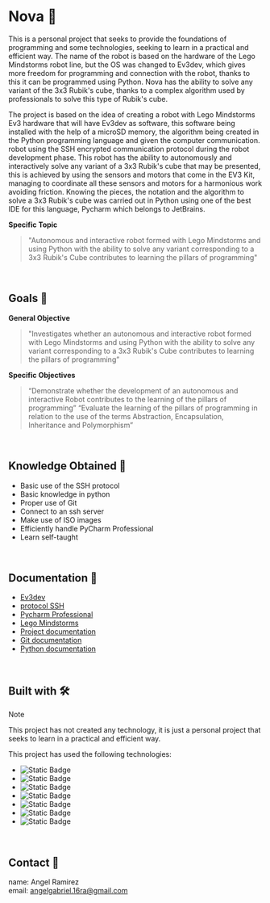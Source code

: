 <!-- Logo of project-->

<!-- Project name-->
# Nova 🤖

<!-- Description / about project-->
This is a personal project that seeks to provide the foundations of programming and some technologies, seeking to learn in a practical and efficient way. The name of the robot is based on the hardware of the Lego Mindstorms robot line, but the OS was changed to Ev3dev, which gives more freedom for programming and connection with the robot, thanks to this it can be programmed using Python. Nova has the ability to solve any variant of the 3x3 Rubik's cube, thanks to a complex algorithm used by professionals to solve this type of Rubik's cube.
 
The project is based on the idea  of ​​creating a robot with Lego Mindstorms Ev3 hardware that will have Ev3dev as software, this software being installed with the help of a microSD memory, the algorithm being created in the Python programming language and given the computer communication. robot using the SSH encrypted communication protocol during the robot development phase. This robot has the ability to autonomously and interactively solve any variant of a 3x3 Rubik's cube that may be presented, this is achieved by using the sensors and motors that come in the EV3 Kit, managing to coordinate all these sensors and motors for a harmonious work avoiding friction. Knowing the pieces, the notation and the algorithm to solve a 3x3 Rubik's cube was carried out in Python using one of the best IDE for this language, Pycharm which belongs to JetBrains.


__Specific Topic__

>"Autonomous and interactive robot formed with Lego Mindstorms and using Python with the ability to solve any variant corresponding to a 3x3 Rubik's Cube contributes to learning the pillars of programming"


</br>

<!-- Goals-->
## Goals :dart:

__General Objective__

  >"Investigates whether an autonomous and interactive robot formed with Lego Mindstorms and using Python with the ability to solve any variant corresponding to a 3x3 Rubik's Cube contributes to learning the pillars of programming”
  
__Specific Objectives__

>“Demonstrate whether the development of an autonomous and interactive Robot contributes to the learning of the pillars of programming”
> “Evaluate the learning of the pillars of programming in relation to the use of the terms Abstraction, Encapsulation, Inheritance and Polymorphism”
</br>

<!-- Knowledge Obtained -->
## Knowledge Obtained 🧠

* Basic use of the SSH protocol
* Basic knowledge in python
* Proper use of Git
* Connect to an ssh server
* Make use of ISO images
* Efficiently handle PyCharm Professional
* Learn self-taught
</br>

<!-- Documentation -->
## Documentation 📁

* <a href="https://www.ev3dev.org/">Ev3dev</a>
* <a href="https://www.openssh.com/">protocol SSH</a>
* <a href="https://www.jetbrains.com/pycharm/">Pycharm Professional</a>
* <a href="https://makecode.mindstorms.com/docs">Lego Mindstorms</a>
* <a href="https://1drv.ms/w/s!AkPABscAC-qjh54fEIkY2UHlHDEU0w?e=SwmUzJ">Project documentation</a>
* <a href="https://git-scm.com/doc">Git documentation</a>
* <a href="https://www.python.org/doc/">Python documentation</a>
</br>

<!-- Built with -->
## Built with 🛠️
> [!Note]
>This project has not created any technology, it is just a personal project that seeks to learn in a practical and efficient way.

This project has used the following technologies:

- ![Static Badge](https://img.shields.io/badge/Lego%20Mindstorm-black?style=for-the-badge&logo=L&logoColor=red&logoSize=auto&link=https%3A%2F%2Fwww.lego.com%2Fen-us%2Fproduct%2Flego-mindstorms-ev3-31313)
- ![Static Badge](https://img.shields.io/badge/Ev3-dev-black?style=for-the-badge&logo=ev3dev&logoColor=white&logoSize=auto&link=https%3A%2F%2Fwww.ev3dev.org%2F)
- ![Static Badge](https://img.shields.io/badge/SSH-black?style=for-the-badge&logoColor=white&logoSize=auto&link=https%3A%2F%2Fwww.cloudflare.com%2Flearning%2Faccess-management%2Fwhat-is-ssh%2F%23%3A~%3Atext%3DWhat%2520is%2520the%2520Secure%2520Shell%2Cand%2520encrypt%2520connections%2520between%2520devices.)
- ![Static Badge](https://img.shields.io/badge/Pycharm-black?style=for-the-badge&logo=Pycharm&logoColor=white&logoSize=auto&link=https%3A%2F%2Fwww.jetbrains.com%2Fpycharm%2F)
- ![Static Badge](https://img.shields.io/badge/Balena%20Etcher-black?style=for-the-badge&logo=etcher-balena&logoColor=blue&logoSize=auto&link=https%3A%2F%2Fetcher.balena.io%2F)
- ![Static Badge](https://img.shields.io/badge/Python-black?style=for-the-badge&logo=python&logoColor=blue&logoSize=auto&link=https%3A%2F%2Fwww.python.org%2F)
- ![Static Badge](https://img.shields.io/badge/Git-black?style=for-the-badge&logo=git&logoColor=orange&logoSize=auto&link=https%3A%2F%2Fgit-scm.com%2F)

</br>

<!-- contact of members-->
## Contact 📱
name: Angel Ramirez
</br>
email: angelgabriel.16ra@gmail.com
